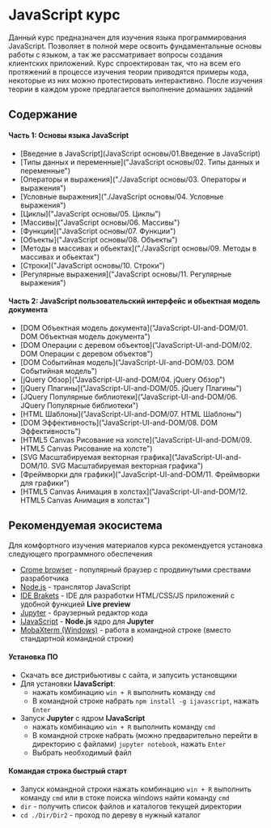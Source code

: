 # JavaScript курс

Данный курс предназначен для изучения языка программирования JavaScript. Позволяет в полной мере освоить фундаментальные основы работы с языком, а так же рассматривает вопросы создания клиентских приложений. Курс спроектирован так, что на всем его протяжений в процессе изучения теории приводятся примеры кода, некоторые из них можно протестировать интерактивно. После изучения теории в каждом уроке предлагается выполнение домашних заданий

## Содержание

#### Часть 1: Основы языка JavaScript
- [Введение в JavaScript](JavaScript основы/01.Введение в JavaScript)
- [Типы данных и переменные]("JavaScript основы/02. Типы данных и переменные")
- [Операторы и выражения]("./JavaScript основы/03. Операторы и выражения")
- [Условные выражения]("./JavaScript основы/04. Условные выражения")
- [Циклы]("JavaScript основы/05. Циклы")
- [Массивы]("JavaScript основы/06. Массивы")
- [Функции]("JavaScript основы/07. Функции")
- [Объекты]("JavaScript основы/08. Объекты")
- [Методы в массивах и обьектах]("./JavaScript основы/09. Методы в массивах и обьектах")
- [Строки]("JavaScript основы/10. Строки")
- [Регулярные выражения]("JavaScript основы/11. Регулярные выражения")

#### Часть 2: JavaScript пользовательский интерфейс и обьектная модель документа
- [DOM Объектная модель документа]("JavaScript-UI-and-DOM/01. DOM Объектная модель документа")
- [DOM Операции с деревом объектов]("JavaScript-UI-and-DOM/02. DOM Операции с деревом объектов")
- [DOM Событийная модель]("JavaScript-UI-and-DOM/03. DOM Событийная модель")
- [jQuery Обзор]("JavaScript-UI-and-DOM/04. jQuery Обзор")
- [jQuery Плагины]("JavaScript-UI-and-DOM/05. jQuery Плагины")
- [JQuery Популярные библиотеки]("JavaScript-UI-and-DOM/06. JQuery Популярные библиотеки")
- [HTML Шаблоны]("JavaScript-UI-and-DOM/07. HTML Шаблоны")
- [DOM Эффективность]("JavaScript-UI-and-DOM/08. DOM Эффективность")
- [HTML5 Canvas Рисование на холсте]("JavaScript-UI-and-DOM/09. HTML5 Canvas Рисование на холсте")
- [SVG Масштабируемая векторная графика]("JavaScript-UI-and-DOM/10. SVG Масштабируемая векторная графика")
- [Фреймворки для графики]("JavaScript-UI-and-DOM/11. Фреймворки для графики")
- [HTML5 Canvas Анимация в холстах]("JavaScript-UI-and-DOM/12. HTML5 Canvas Анимация в холстах")

## Рекомендуемая экосистема
Для комфортного изучения материалов курса рекомендуется установка следующего программного обеспечения
- [Crome browser]("https://www.google.ru/chrome/browser/desktop/") - популярный браузер с продвинутыми срествами разработчика
- [Node.js]("https://nodejs.org/en/") - транслятор JavaScript
- [IDE Brakets]("http://brackets.io/") - IDE для разработки HTML/CSS/JS приложений с удобной функцией **Live preview**
- [Jupyter]("https://www.continuum.io/downloads") - браузерный редактор кода
- [IJavaScript]("http://n-riesco.github.io/ijavascript/") - **Node.js** ядро для **Jupyter**
- [MobaXterm (Windows)]("http://mobaxterm.mobatek.net/") - работа в командной строке (вместо стандартной командной строки)

#### Установка ПО
- Скачать все дистрибьютивы с сайта, и запусить установщики
- Для установки **IJavaScript**:
  -  нажать комбинацию `win + R` выполнить команду `cmd`
  - В командной строке набрать `npm install -g ijavascript`, нажать `Enter`
- Запуск **Jupyter** с ядром **IJavaScript**
  -  нажать комбинацию `win + R` выполнить команду `cmd`
  - В командной строке набрать (можно предварительно перейти в директорию с файлами) `jupyter notebook`, нажать `Enter`
  - Выбрать необходимый файл

#### Командая строка быстрый старт
- Запуск командной строки нажать комбинацию `win + R` выполнить команду `cmd` или в стоке поиска windows найти команду `cmd`
- `dir` - получить список файлов и каталогов текущей директории
- `cd ./Dir/Dir2` - проход по дереву в нужный каталог
